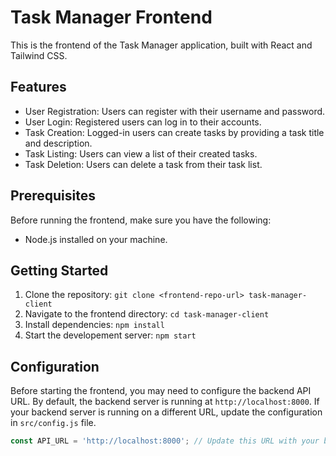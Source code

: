 # Task Manager Frontend

This is the frontend of the Task Manager application, built with React and Tailwind CSS.

## Features

- User Registration: Users can register with their username and password.
- User Login: Registered users can log in to their accounts.
- Task Creation: Logged-in users can create tasks by providing a task title and description.
- Task Listing: Users can view a list of their created tasks.
- Task Deletion: Users can delete a task from their task list.

## Prerequisites

Before running the frontend, make sure you have the following:

- Node.js installed on your machine.

## Getting Started

1. Clone the repository: `git clone <frontend-repo-url> task-manager-client`
2. Navigate to the frontend directory: `cd task-manager-client`
3. Install dependencies: `npm install`
4. Start the developement server: `npm start`

## Configuration

Before starting the frontend, you may need to configure the backend API URL. By default, the backend server is running at `http://localhost:8000`. If your backend server is running on a different URL, update the configuration in `src/config.js` file.

```javascript
const API_URL = 'http://localhost:8000'; // Update this URL with your backend server URL
